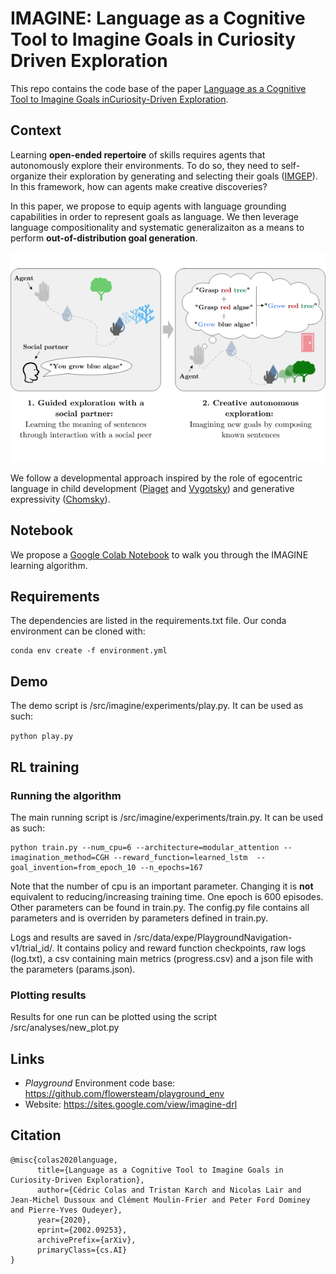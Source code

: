 # IMAGINE: Language as a Cognitive Tool to Imagine Goals in Curiosity Driven Exploration

This repo contains the code base of the paper [Language as a Cognitive Tool to Imagine Goals inCuriosity-Driven Exploration](https://arxiv.org/pdf/2002.09253.pdf).

## Context 

Learning __open-ended repertoire__ of skills requires agents that autonomously explore their environments. To do so, they need to self-organize their exploration by generating and selecting their goals ([IMGEP](https://arxiv.org/abs/1708.02190)). In this framework, how can agents make creative discoveries?

In this paper, we propose to equip agents with language grounding capabilities in order to represent goals as language. We then leverage language compositionality and systematic generalizaiton as a means to perform __out-of-distribution goal generation__.

<p align="center">
<img src="fig/thumbnail_v6.png"/>
</p>

We follow a developmental approach inspired by the role of egocentric language in child development ([Piaget](https://books.google.fr/books/about/The_Language_and_Thought_of_the_Child.html?id=WYoEXQLGRLEC&redir_esc=y) and [Vygotsky](https://www.marxists.org/archive/vygotsky/works/1934/tool-symbol.htm)) and generative expressivity ([Chomsky](https://books.google.fr/books?hl=en&lr=&id=SNeHkMXHcd8C&oi=fnd&pg=PR5&dq=noam+chomsky+syntactic+structures&ots=AW4uSxTupP&sig=o76nScH_zdA62OOimmxpwvNe8hs#v=onepage&q=noam%20chomsky%20syntactic%20structures&f=false)).

## Notebook


We propose a [Google Colab Notebook](https://colab.research.google.com/drive/1G9LmvhbvR40XJ-cysgP6zynBnq_fHY63#scrollTo=HmGFArOeXvps) to walk you through the IMAGINE learning algorithm. 

## Requirements

The dependencies are listed in the requirements.txt file. Our conda environment can be cloned with:
```
conda env create -f environment.yml
```

## Demo

The demo script is /src/imagine/experiments/play.py. It can be used as such:

```python play.py```

## RL training


### Running the algorithm

The main running script is /src/imagine/experiments/train.py. It can be used as such:

```
python train.py --num_cpu=6 --architecture=modular_attention --imagination_method=CGH --reward_function=learned_lstm  --goal_invention=from_epoch_10 --n_epochs=167
```

Note that the number of cpu is an important parameter. Changing it is **not** equivalent to reducing/increasing training time. One epoch is 600 episodes. Other parameters can be
 found in train.py. The config.py file contains all parameters and is overriden by parameters defined in train.py.
 
 Logs and results are saved in /src/data/expe/PlaygroundNavigation-v1/trial_id/. It contains policy and reward function checkpoints, raw logs (log.txt), a csv containing main metrics (progress.csv) and a json file with the parameters (params.json).
 
### Plotting results
 
 Results for one run can be plotted using the script /src/analyses/new_plot.py
 
 ## Links
 
- _Playground_ Environment code base: https://github.com/flowersteam/playground_env
- Website: https://sites.google.com/view/imagine-drl

## Citation

```
@misc{colas2020language,
      title={Language as a Cognitive Tool to Imagine Goals in Curiosity-Driven Exploration}, 
      author={Cédric Colas and Tristan Karch and Nicolas Lair and Jean-Michel Dussoux and Clément Moulin-Frier and Peter Ford Dominey and Pierre-Yves Oudeyer},
      year={2020},
      eprint={2002.09253},
      archivePrefix={arXiv},
      primaryClass={cs.AI}
}
```


